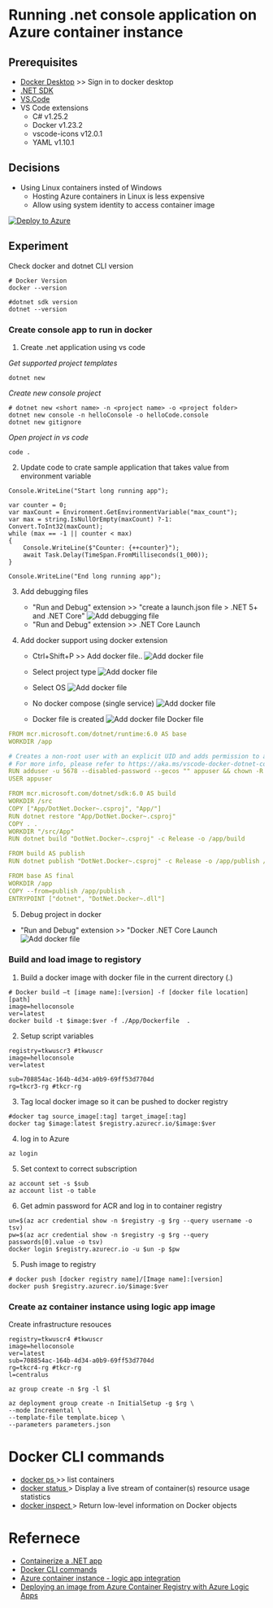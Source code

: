 # Running .net console application on Azure container instance 

## Prerequisites 
* [Docker Desktop](https://www.docker.com/products/docker-desktop/) >> Sign in to docker desktop
* [.NET SDK](https://dotnet.microsoft.com/en-us/download/visual-studio-sdks)
* [VS.Code](https://code.visualstudio.com)
* VS Code extensions 
  * C# v1.25.2
  * Docker v1.23.2
  * vscode-icons v12.0.1
  * YAML v1.10.1

## Decisions
* Using Linux containers insted of Windows 
  * Hosting Azure containers in Linux is less expensive 
  * Allow using system identity to access container image 

[![Deploy to Azure](https://aka.ms/deploytoazurebutton)](https://raw.githubusercontent.com/TharinduK/AzureExperiments-console-in-ci/main/Infrastructure/template.json)
## Experiment 

Check docker and dotnet CLI version 
```shell
# Docker Version
docker --version 

#dotnet sdk version
dotnet --version 
```

### Create console app to run in docker 
1. Create .net application using vs code

*Get supported project templates*
```shell
dotnet new 
```
*Create new console project*
```shell
# dotnet new <short name> -n <project name> -o <project folder>
dotnet new console -n helloConsole -o helloCode.console
dotnet new gitignore
```
*Open project in vs code*
```shell
code .
```
2. Update code to crate sample application that takes value from environment variable 
``` cSharp
Console.WriteLine("Start long running app");

var counter = 0;
var maxCount = Environment.GetEnvironmentVariable("max_count");
var max = string.IsNullOrEmpty(maxCount) ?-1: Convert.ToInt32(maxCount);
while (max == -1 || counter < max)
{
    Console.WriteLine($"Counter: {++counter}");
    await Task.Delay(TimeSpan.FromMilliseconds(1_000));
}

Console.WriteLine("End long running app");
```
3. Add debugging files 
   * "Run and Debug" extension >> "create a launch.json file > .NET 5+ and .NET Core"
![Add debugging file](./doc/AddDebug.png)
   * "Run and Debug" extension >> .NET Core Launch 
  
4. Add docker support using docker extension 
   * Ctrl+Shift+P >> Add docker file..
  ![Add docker file](./doc/AddDockerSupport1.png)
   * Select project type ![Add docker file](./doc/AddDockerSupport2ProjectType.png)
   * Select OS ![Add docker file](./doc/AddDockerSupport3OS.png)
   * No docker compose (single service) ![Add docker file](./doc/AddDockerSupport4DockerCompose.png)

   * Docker file is created 
![Add docker file](./doc/AddDockerSupport5DockerFileAdded.png)
Docker file 
```yaml
FROM mcr.microsoft.com/dotnet/runtime:6.0 AS base
WORKDIR /app

# Creates a non-root user with an explicit UID and adds permission to access the /app folder
# For more info, please refer to https://aka.ms/vscode-docker-dotnet-configure-containers
RUN adduser -u 5678 --disabled-password --gecos "" appuser && chown -R appuser /app
USER appuser

FROM mcr.microsoft.com/dotnet/sdk:6.0 AS build
WORKDIR /src
COPY ["App/DotNet.Docker~.csproj", "App/"]
RUN dotnet restore "App/DotNet.Docker~.csproj"
COPY . .
WORKDIR "/src/App"
RUN dotnet build "DotNet.Docker~.csproj" -c Release -o /app/build

FROM build AS publish
RUN dotnet publish "DotNet.Docker~.csproj" -c Release -o /app/publish /p:UseAppHost=false

FROM base AS final
WORKDIR /app
COPY --from=publish /app/publish .
ENTRYPOINT ["dotnet", "DotNet.Docker~.dll"]
```
5. Debug project in docker 
* "Run and Debug" extension >> "Docker .NET Core Launch
![Add docker file](./doc/LaunchProjectInDocker.png)


### Build and load image to registory 
1. Build a docker image with docker file in the current directory (.)
```shell
# Docker build –t [image name]:[version] -f [docker file location] [path]
image=helloconsole
ver=latest
docker build -t $image:$ver -f ./App/Dockerfile  .
```
2. Setup script variables 
```shell
registry=tkwuscr3 #tkwuscr
image=helloconsole
ver=latest

sub=708854ac-164b-4d34-a0b9-69ff53d7704d
rg=tkcr3-rg #tkcr-rg

```

3. Tag local docker image so it can be pushed to docker registry 
```shell
#docker tag source_image[:tag] target_image[:tag]
docker tag $image:latest $registry.azurecr.io/$image:$ver
```
4. log in to Azure 
```shell
az login
```

5. Set context to correct subscription
```shell
az account set -s $sub
az account list -o table
```

6. Get admin password for ACR and log in to container registry 
```shell
un=$(az acr credential show -n $registry -g $rg --query username -o tsv)
pw=$(az acr credential show -n $registry -g $rg --query passwords[0].value -o tsv)
docker login $registry.azurecr.io -u $un -p $pw
```

5. Push image to registry 
```shell
# docker push [docker registry name]/[Image name]:[version]
docker push $registry.azurecr.io/$image:$ver
```

### Create az container instance using logic app image


Create infrastructure resouces
```shell
registry=tkwuscr4 #tkwuscr
image=helloconsole
ver=latest
sub=708854ac-164b-4d34-a0b9-69ff53d7704d
rg=tkcr4-rg #tkcr-rg
l=centralus

az group create -n $rg -l $l

az deployment group create -n InitialSetup -g $rg \
--mode Incremental \
--template-file template.bicep \
--parameters parameters.json 
```

# Docker CLI commands

* [docker ps <first characters of container name>](https://docs.docker.com/engine/reference/commandline/ps/) >> list containers 
* [docker status <first characters of container name>](https://docs.docker.com/engine/reference/commandline/stats/) > Display a live stream of container(s) resource usage statistics
* [docker inspect <first characters of container name>](https://docs.docker.com/engine/reference/commandline/inspect/) > Return low-level information on Docker objects

# Refernece 
  * [Containerize a .NET app](https://learn.microsoft.com/en-us/dotnet/core/docker/build-container?tabs=windows)
  * [Docker CLI commands](https://docs.docker.com/engine/reference/commandline) 
  * [Azure container instance - logic app integration](https://github.com/Azure-Samples/aci-logicapps-integration)
  * [Deploying an image from Azure Container Registry with Azure Logic Apps](https://soltisweb.com/blog/detail/2021-09-01-deployinganimagefromazurecontainerregistrytoazurelogicapps)